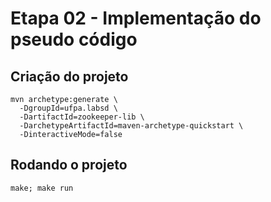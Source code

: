 # Etapa 02 - Implementação do pseudo código

## Criação do projeto

```shell
mvn archetype:generate \
  -DgroupId=ufpa.labsd \
  -DartifactId=zookeeper-lib \
  -DarchetypeArtifactId=maven-archetype-quickstart \
  -DinteractiveMode=false
```

## Rodando o projeto

```shell
make; make run
```
